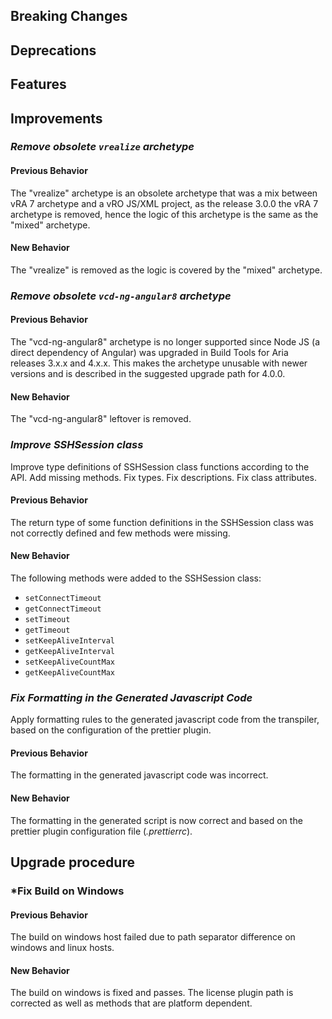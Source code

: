 [//]: # (VERSION_PLACEHOLDER DO NOT DELETE)
[//]: # (Used when working on a new release. Placed together with the Version.md)
[//]: # (Nothing here is optional. If a step must not be performed, it must be said so)
[//]: # (Do not fill the version, it will be done automatically)
[//]: # (Quick Intro to what is the focus of this release)

## Breaking Changes

[//]: # (### *Breaking Change*)
[//]: # (Describe the breaking change AND explain how to resolve it)
[//]: # (You can utilize internal links /e.g. link to the upgrade procedure, link to the improvement|deprecation that introduced this/)

## Deprecations

[//]: # (### *Deprecation*)
[//]: # (Explain what is deprecated and suggest alternatives)

[//]: # (Features -> New Functionality)

## Features

[//]: # (### *Feature Name*)
[//]: # (Describe the feature)
[//]: # (Optional But higlhy recommended Specify *NONE* if missing)
[//]: # (#### Relevant Documentation:)

[//]: # (Improvements -> Bugfixes/hotfixes or general improvements)

## Improvements

[//]: # (### *Improvement Name* )
[//]: # (Talk ONLY regarding the improvement)
[//]: # (Optional But higlhy recommended)
[//]: # (#### Previous Behavior)
[//]: # (Explain how it used to behave, regarding to the change)
[//]: # (Optional But higlhy recommended)
[//]: # (#### New Behavior)
[//]: # (Explain how it behaves now, regarding to the change)
[//]: # (Optional But higlhy recommended Specify *NONE* if missing)
[//]: # (#### Relevant Documentation:)

### *Remove obsolete `vrealize` archetype*

#### Previous Behavior

The "vrealize" archetype is an obsolete archetype that was a mix between vRA 7 archetype and a vRO JS/XML project, as the release 3.0.0 the vRA 7 archetype is removed, hence the logic of this archetype is the same as the "mixed" archetype.

#### New Behavior

The "vrealize" is removed as the logic is covered by the "mixed" archetype.

### *Remove obsolete `vcd-ng-angular8` archetype*

#### Previous Behavior

The "vcd-ng-angular8" archetype is no longer supported since Node JS (a direct dependency of Angular) was upgraded in Build Tools for Aria releases 3.x.x and 4.x.x. This makes the archetype unusable with newer versions and is described in the suggested upgrade path for 4.0.0.

#### New Behavior

The "vcd-ng-angular8" leftover is removed.

### *Improve SSHSession class*

Improve type definitions of SSHSession class functions according to the API. Add missing methods. Fix types. Fix descriptions. Fix class attributes.
  
#### Previous Behavior

The return type of some function definitions in the SSHSession class was not correctly defined and few methods were missing.

#### New Behavior

The following methods were added to the SSHSession class:

- `setConnectTimeout`
- `getConnectTimeout`
- `setTimeout`
- `getTimeout`
- `setKeepAliveInterval`
- `getKeepAliveInterval`
- `setKeepAliveCountMax`
- `getKeepAliveCountMax`

### *Fix Formatting in the Generated Javascript Code*

Apply formatting rules to the generated javascript code from the transpiler, based on the configuration of the prettier plugin.

#### Previous Behavior

The formatting in the generated javascript code was incorrect.

#### New Behavior

The formatting in the generated script is now correct and based on the prettier plugin configuration file (*.prettierrc*).

## Upgrade procedure

[//]: # (Explain in details if something needs to be done)

### *Fix Build on Windows

#### Previous Behavior

The build on windows host failed due to path separator difference on windows and linux hosts.

#### New Behavior

The build on windows is fixed and passes. The license plugin path is corrected as well as methods that are platform dependent.
